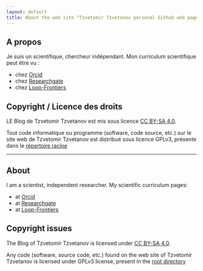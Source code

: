 ```yaml
---
layout: default
title: About the web site "Tzvetomir Tzvetanov personal Github web page"
---
```


## A propos ##

Je suis un scientifique, chercheur indépendant. Mon curriculum scientifique peut être vu :
- chez [Orcid](https://orcid.org/0000-0002-2553-4741)
- chez [Researchgate](https://www.researchgate.net/profile/Tzvetomir_Tzvetanov)
- chez [Loop-Frontiers](https://loop.frontiersin.org/people/17380/overview)

## Copyright / Licence des droits ##

LE Blog de Tzvetomir Tzvetanov est mis sous licence [CC BY-SA 4.0](https://creativecommons.org/licenses/by-sa/4.0).

Tout code  informatique ou programme (software, code source, etc.) sur le site web de Tzvetomir Tzvetanov est distribué sous licence GPLv3, présente dans le [répertoire racine](https://github.com/tzvet/tzvet.github.io)

------

## About ##

I am a scientist, independent researcher. My scientific curriculum pages:
- at [Orcid](https://orcid.org/0000-0002-2553-4741)
- at [Researchgate](https://www.researchgate.net/profile/Tzvetomir_Tzvetanov)
- at [Loop-Frontiers](https://loop.frontiersin.org/people/17380/overview)

## Copyright issues ##

The Blog of Tzvetomir Tzvetanov is licensed under [CC BY-SA 4.0](https://creativecommons.org/licenses/by-sa/4.0).

Any code (software, source code, etc.) found on the web site of Tzvetomir Tzvetanov is licensed under GPLv3 license, present in the [root directory](https://github.com/tzvet/tzvet.github.io)
